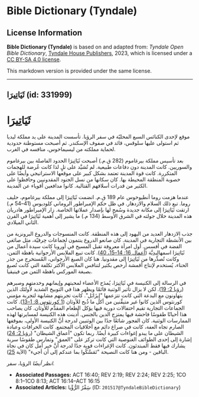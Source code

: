 # Bible Dictionary (Tyndale)

## License Information

**Bible Dictionary (Tyndale)** is based on and adapted from: _Tyndale Open Bible Dictionary_, [Tyndale House Publishers](https://tyndaleopenresources.com/), 2023, which is licensed under a [CC BY-SA 4.0 license](https://creativecommons.org/licenses/by-sa/4.0/legalcode.en).

This markdown version is provided under the same license.



--------------------------------

## ثَيَاتِيرَا (id: 331999)

ثَيَاتِيرَا
===========

موقع لإحدى الكنائس السبع المحليّة في سفر الرؤيا. تأسست المدينة على يد مملكة ليديا ثم استولى عليها سلوقس، قائد في صفوف الإسكندر. ثم أصبحت مستوطنة حدودية لحماية مملكته من ليسيماخوس، منافسه في الغرب.

بعد تأسيس مملكة بيرغاموم (282 ق.م.) أصبحت ثَيَاتِيرَا الحدود الفاصلة بين بيرغاموم والسوريين. كانت المدينة دون دفاعات طبيعية. لم تُشيَّد على تلٍ لذا كانت عُرضة للهجمات المتكررة. كانت قوة المدينة تعتمد بشكل كبير على موقعها الاستراتيجي وأيضًا على خصوبة المنطقة المحيطة بها. كان سكانها من نسل الجنود المقدونيين وحافظوا على الكثير من قدرات أسلافهم القتالية. كانوا مدافعين أقوياء عن المدينة.

عندما هزمت روما أنطيوخوس عام 189 ق.م. انضمت ثَيَاتِيرَا إلى مملكة بيرغاموم، حليف روما. تبع ذلك السلام والازدهار. في ظل حكم الإمبراطور الروماني كلوديوس (41–54 م.) ارتقت ثَيَاتِيرَا إلى مكانة جديدة وسُمح لها بإصدار عملاتها الخاصة. زار الإمبراطور هادريان هذه المدينة خلال جولته في الشرق الأوسط (134 م.) ما يشير إلى أهمية ثَيَاتِيرَا في القرن الثاني الميلادي.

جذب الازدهار العديد من اليهود إلى هذه المنطقة. كانت المنسوجات والدروع البرونزية من بين الأنشطة التجارية في المدينة. كان صانعو الدروع ينتمون لجماعات حِرفيّة، مثل صائغي الفضة في أفسس. أول امرأة معروفة تقبل المسيح في أوروبا كانت سيدة أعمال من ثَيَاتِيرَا اسمهالِيدِيَّة ([أعمال 16: 14–15، 40](https://ref.ly/Acts16:14-Acts16:15)). كانت تبيع الملابس الأرجوانية باهظة الثمن، وكانت تُصدِّرها من ثَيَاتِيرَا إلى مقدونيا. هنا كان الصبغ الأرجواني، المُستخرج من جذر الحناء، يُستخدم لإنتاج أقمشة أرخص بكثير لتنافس الملابس الأكثر تكلفة التي كانت تُصبغ بصبغة الموركس باهظة الثمن من فينيقيا.

في الرسالة إلى الكنيسة في ثَيَاتِيرَا، يُمدَح الأعضاء لمحبتهم وإيمانهم وخدمتهم وصبرهم ([رؤيا 2: 19](https://ref.ly/Rev2:19)). لكن لا يزال تأثير الوثنية قائمًا ويظهر هذا في التوبيخ الشديد لأولئك الذين يتهاونون مع البدعة التي كانت تتزعمها "إِيزَابَل". كانت تجربتهم مشابهة لتجربة مؤمني كورنثوس الذين كانوا غير متيقِّنين من أكل ما ذُبح للأوثان ([1 كورنثوس 8: 1–13](https://ref.ly/1Cor8:1-1Cor8:13)). كانت الجماعات التجارية تقيم احتفالات دورية فيها يؤكل الطعام المقدَّم للأوثان. كان يصاحب هذا أحيانًا طقوسًا فاحشة فيها يمتزج الدين بالجنس. أُدينت هذه الكنيسة لمسايرتها لهذه الممارسات الوثنية. كان الفجور شائعًا جدًا بين الوثنيين لدرجة أنَّ الكنيسة الأولى، بموقفها الصارم تجاه العفة، كانت في صراع دائم مع أخلاقيات المجتمع. كانت الخرافات وعبادة الشيطان على ما يبدو إغواءات كبيرة أيضًا. ربما تكون "أعماق الشيطان" ([رؤيا 2: 24](https://ref.ly/Rev2:24)) إشارة إلى إحدى الطوائف الغنوصية التي كانت تركز على "العمق" وتمارس طقوسًا سرية يشارك فيها فقط المبتدئون. كانت الإغراءات قوية جدًا لدرجة أنَّ خير أمل كان في نجاة الباقين \- ومن هنا كانت النصيحة "تَمَسَّكُوا بما عندكم إلى أن أجيء" (الآية [25](https://ref.ly/Rev2:25)).

*انظر أيضًا* الرؤيا، سفر.

* **Associated Passages:** ACT 16:40; REV 2:19; REV 2:24; REV 2:25; 1CO 8:1–1CO 8:13; ACT 16:14–ACT 16:15
* **Associated Articles:** سَِفْرُ الرُّؤْيا (ID: `201517@TyndaleBibleDictionary`)

